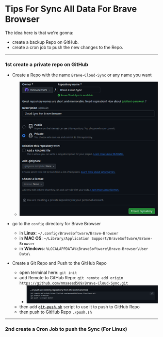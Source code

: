 # Tips For Sync All Data For Brave Browser

The idea here is that we're gonna:

- create a backup Repo on GitHub.
- create a cron job to push the new changes to the Repo.

---

### 1st create a private repo on GitHub

- Create a Repo with the name `Brave-Cloud-Sync` or any name you want

  - ![](./imgs/repo-name.png)

- go to the `config` directory for Brave Browser
  
  - in **Linux**: `~/.config/BraveSoftware/Brave-Browser`
  - in **MAC OS**: `~/Library/Application Support/BraveSoftware/Brave-Browser`
  - in **Windows**: `%LOCALAPPDATA%\BraveSoftware\Brave-Browser\User Data\`

- Create a Git Repo and Push to the GitHub Repo
  
  - open terminal here: `git init`
  - add Remote to GitHub Repo: `git remote add origin https://github.com/mmsaeed509/Brave-Cloud-Sync.git`
    - ![](./imgs/remote-repo.png)
  - then add [**`git-push.sh`**](./git-push.sh) script to use it to push to GitHub Repo
  - then push to GitHub Repo `./push.sh`

---

### 2nd create a Cron Job to push the Sync (For Linux)
